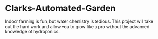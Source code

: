 # Clarks-Automated-Garden
Indoor farming is fun, but water chemistry is tedious. 
This project will take out the hard work and allow you to grow like a pro without the advanced knowledge of hydroponics. 
